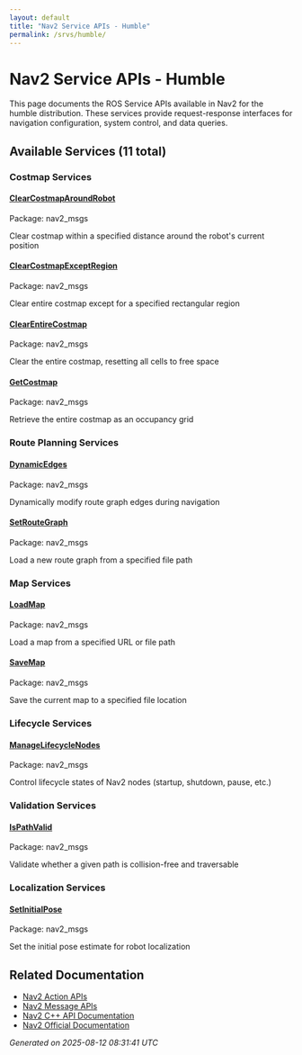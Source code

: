 ```yaml
---
layout: default
title: "Nav2 Service APIs - Humble"
permalink: /srvs/humble/
---
```


# Nav2 Service APIs - Humble

This page documents the ROS Service APIs available in Nav2 for the humble distribution. These services provide request-response interfaces for navigation configuration, system control, and data queries.

## Available Services (11 total)


### Costmap Services

<div class="service-grid">
  <div class="service-card">
    <h4><a href="/srvs/humble/clearcostmaparoundrobot.html">ClearCostmapAroundRobot</a></h4>
    <p class="service-package">Package: nav2_msgs</p>
    <p class="service-description">Clear costmap within a specified distance around the robot's current position</p>
  </div>
  <div class="service-card">
    <h4><a href="/srvs/humble/clearcostmapexceptregion.html">ClearCostmapExceptRegion</a></h4>
    <p class="service-package">Package: nav2_msgs</p>
    <p class="service-description">Clear entire costmap except for a specified rectangular region</p>
  </div>
  <div class="service-card">
    <h4><a href="/srvs/humble/clearentirecostmap.html">ClearEntireCostmap</a></h4>
    <p class="service-package">Package: nav2_msgs</p>
    <p class="service-description">Clear the entire costmap, resetting all cells to free space</p>
  </div>
  <div class="service-card">
    <h4><a href="/srvs/humble/getcostmap.html">GetCostmap</a></h4>
    <p class="service-package">Package: nav2_msgs</p>
    <p class="service-description">Retrieve the entire costmap as an occupancy grid</p>
  </div>
</div>

### Route Planning Services

<div class="service-grid">
  <div class="service-card">
    <h4><a href="/srvs/humble/dynamicedges.html">DynamicEdges</a></h4>
    <p class="service-package">Package: nav2_msgs</p>
    <p class="service-description">Dynamically modify route graph edges during navigation</p>
  </div>
  <div class="service-card">
    <h4><a href="/srvs/humble/setroutegraph.html">SetRouteGraph</a></h4>
    <p class="service-package">Package: nav2_msgs</p>
    <p class="service-description">Load a new route graph from a specified file path</p>
  </div>
</div>

### Map Services

<div class="service-grid">
  <div class="service-card">
    <h4><a href="/srvs/humble/loadmap.html">LoadMap</a></h4>
    <p class="service-package">Package: nav2_msgs</p>
    <p class="service-description">Load a map from a specified URL or file path</p>
  </div>
  <div class="service-card">
    <h4><a href="/srvs/humble/savemap.html">SaveMap</a></h4>
    <p class="service-package">Package: nav2_msgs</p>
    <p class="service-description">Save the current map to a specified file location</p>
  </div>
</div>

### Lifecycle Services

<div class="service-grid">
  <div class="service-card">
    <h4><a href="/srvs/humble/managelifecyclenodes.html">ManageLifecycleNodes</a></h4>
    <p class="service-package">Package: nav2_msgs</p>
    <p class="service-description">Control lifecycle states of Nav2 nodes (startup, shutdown, pause, etc.)</p>
  </div>
</div>

### Validation Services

<div class="service-grid">
  <div class="service-card">
    <h4><a href="/srvs/humble/ispathvalid.html">IsPathValid</a></h4>
    <p class="service-package">Package: nav2_msgs</p>
    <p class="service-description">Validate whether a given path is collision-free and traversable</p>
  </div>
</div>

### Localization Services

<div class="service-grid">
  <div class="service-card">
    <h4><a href="/srvs/humble/setinitialpose.html">SetInitialPose</a></h4>
    <p class="service-package">Package: nav2_msgs</p>
    <p class="service-description">Set the initial pose estimate for robot localization</p>
  </div>
</div>


## Related Documentation

- [Nav2 Action APIs](/actions/humble/index.html)
- [Nav2 Message APIs](/msgs/humble/index.html)
- [Nav2 C++ API Documentation](/humble/html/index.html)
- [Nav2 Official Documentation](https://nav2.org/)

*Generated on 2025-08-12 08:31:41 UTC*